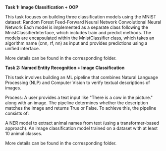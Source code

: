 **Task 1: Image Classification + OOP**

This task focuses on building three classification models using the MNIST dataset:
Random Forest
Feed-Forward Neural Network
Convolutional Neural Network
Each model is implemented as a separate class following the MnistClassifierInterface, which includes train and predict methods. The models are encapsulated within the MnistClassifier class, which takes an algorithm name (cnn, rf, nn) as input and provides predictions using a unified interface.

More details can be found in the corresponding folder.

**Task 2: Named Entity Recognition + Image Classification**

This task involves building an ML pipeline that combines Natural Language Processing (NLP) and Computer Vision to verify textual descriptions of images.

Process:
A user provides a text input like "There is a cow in the picture." along with an image.
The pipeline determines whether the description matches the image and returns True or False.
To achieve this, the pipeline consists of:

A NER model to extract animal names from text (using a transformer-based approach).
An image classification model trained on a dataset with at least 10 animal classes.

More details can be found in the corresponding folder.

